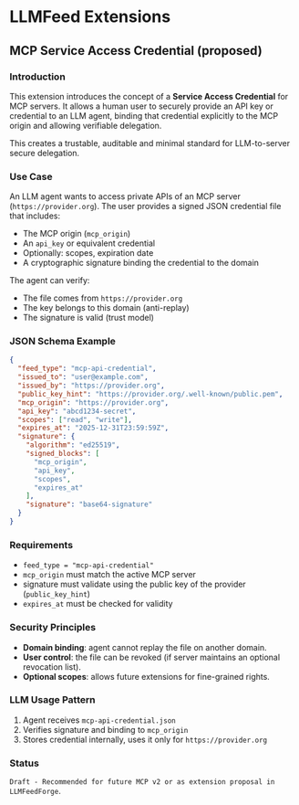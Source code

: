# LLMFeed Extensions

## MCP Service Access Credential (proposed)

### Introduction

This extension introduces the concept of a **Service Access Credential** for MCP servers. It allows a human user to securely provide an API key or credential to an LLM agent, binding that credential explicitly to the MCP origin and allowing verifiable delegation.

This creates a trustable, auditable and minimal standard for LLM-to-server secure delegation.

### Use Case

An LLM agent wants to access private APIs of an MCP server (`https://provider.org`).
The user provides a signed JSON credential file that includes:

- The MCP origin (`mcp_origin`)
- An `api_key` or equivalent credential
- Optionally: scopes, expiration date
- A cryptographic signature binding the credential to the domain

The agent can verify:

- The file comes from `https://provider.org`
- The key belongs to this domain (anti-replay)
- The signature is valid (trust model)

### JSON Schema Example

```json
{
  "feed_type": "mcp-api-credential",
  "issued_to": "user@example.com",
  "issued_by": "https://provider.org",
  "public_key_hint": "https://provider.org/.well-known/public.pem",
  "mcp_origin": "https://provider.org",
  "api_key": "abcd1234-secret",
  "scopes": ["read", "write"],
  "expires_at": "2025-12-31T23:59:59Z",
  "signature": {
    "algorithm": "ed25519",
    "signed_blocks": [
      "mcp_origin",
      "api_key",
      "scopes",
      "expires_at"
    ],
    "signature": "base64-signature"
  }
}
```

### Requirements

- `feed_type = "mcp-api-credential"`
- `mcp_origin` must match the active MCP server
- signature must validate using the public key of the provider (`public_key_hint`)
- `expires_at` must be checked for validity

### Security Principles

- **Domain binding**: agent cannot replay the file on another domain.
- **User control**: the file can be revoked (if server maintains an optional revocation list).
- **Optional scopes**: allows future extensions for fine-grained rights.

### LLM Usage Pattern

1. Agent receives `mcp-api-credential.json`
2. Verifies signature and binding to `mcp_origin`
3. Stores credential internally, uses it only for `https://provider.org`

### Status

`Draft - Recommended for future MCP v2 or as extension proposal in LLMFeedForge`.
